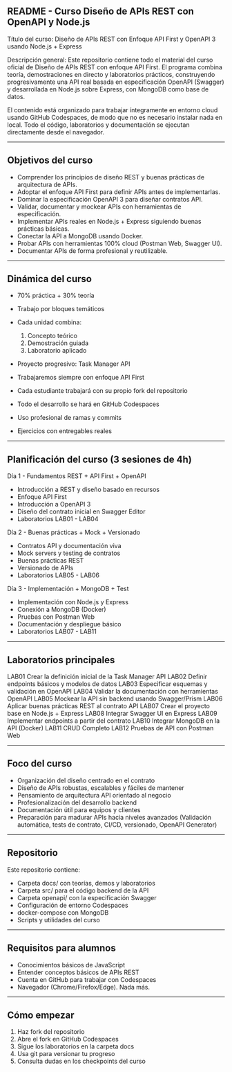 ## README - Curso Diseño de APIs REST con OpenAPI y Node.js

Título del curso:
Diseño de APIs REST con Enfoque API First y OpenAPI 3 usando Node.js + Express

Descripción general:
Este repositorio contiene todo el material del curso oficial de Diseño de APIs REST con enfoque API First. El programa combina teoría, demostraciones en directo y laboratorios prácticos, construyendo progresivamente una API real basada en especificación OpenAPI (Swagger) y desarrollada en Node.js sobre Express, con MongoDB como base de datos.

El contenido está organizado para trabajar íntegramente en entorno cloud usando GitHub Codespaces, de modo que no es necesario instalar nada en local. Todo el código, laboratorios y documentación se ejecutan directamente desde el navegador.

---

## Objetivos del curso

* Comprender los principios de diseño REST y buenas prácticas de arquitectura de APIs.
* Adoptar el enfoque API First para definir APIs antes de implementarlas.
* Dominar la especificación OpenAPI 3 para diseñar contratos API.
* Validar, documentar y mockear APIs con herramientas de especificación.
* Implementar APIs reales en Node.js + Express siguiendo buenas prácticas básicas.
* Conectar la API a MongoDB usando Docker.
* Probar APIs con herramientas 100% cloud (Postman Web, Swagger UI).
* Documentar APIs de forma profesional y reutilizable.

---

## Dinámica del curso

* 70% práctica + 30% teoría
* Trabajo por bloques temáticos
* Cada unidad combina:

  1. Concepto teórico
  2. Demostración guiada
  3. Laboratorio aplicado
* Proyecto progresivo: Task Manager API
* Trabajaremos siempre con enfoque API First
* Cada estudiante trabajará con su propio fork del repositorio
* Todo el desarrollo se hará en GitHub Codespaces
* Uso profesional de ramas y commits
* Ejercicios con entregables reales

---

## Planificación del curso (3 sesiones de 4h)

Día 1 - Fundamentos REST + API First + OpenAPI

* Introducción a REST y diseño basado en recursos
* Enfoque API First
* Introducción a OpenAPI 3
* Diseño del contrato inicial en Swagger Editor
* Laboratorios LAB01 - LAB04

Día 2 - Buenas prácticas + Mock + Versionado

* Contratos API y documentación viva
* Mock servers y testing de contratos
* Buenas prácticas REST
* Versionado de APIs
* Laboratorios LAB05 - LAB06

Día 3 - Implementación + MongoDB + Test

* Implementación con Node.js y Express
* Conexión a MongoDB (Docker)
* Pruebas con Postman Web
* Documentación y despliegue básico
* Laboratorios LAB07 - LAB11

---

## Laboratorios principales

LAB01  Crear la definición inicial de la Task Manager API
LAB02  Definir endpoints básicos y modelos de datos
LAB03  Especificar esquemas y validación en OpenAPI
LAB04  Validar la documentación con herramientas OpenAPI
LAB05  Mockear la API sin backend usando Swagger/Prism
LAB06  Aplicar buenas prácticas REST al contrato API
LAB07  Crear el proyecto base en Node.js + Express
LAB08  Integrar Swagger UI en Express
LAB09  Implementar endpoints a partir del contrato
LAB10  Integrar MongoDB en la API (Docker)
LAB11  CRUD Completo
LAB12  Pruebas de API con Postman Web

---

## Foco del curso

* Organización del diseño centrado en el contrato
* Diseño de APIs robustas, escalables y fáciles de mantener
* Pensamiento de arquitectura API orientado al negocio
* Profesionalización del desarrollo backend
* Documentación útil para equipos y clientes
* Preparación para madurar APIs hacia niveles avanzados
  (Validación automática, tests de contrato, CI/CD, versionado, OpenAPI Generator)

---

## Repositorio

Este repositorio contiene:

* Carpeta docs/ con teorías, demos y laboratorios
* Carpeta src/ para el código backend de la API
* Carpeta openapi/ con la especificación Swagger
* Configuración de entorno Codespaces
* docker-compose con MongoDB
* Scripts y utilidades del curso

---

## Requisitos para alumnos

* Conocimientos básicos de JavaScript
* Entender conceptos básicos de APIs REST
* Cuenta en GitHub para trabajar con Codespaces
* Navegador (Chrome/Firefox/Edge). Nada más.

---

## Cómo empezar

1. Haz fork del repositorio
2. Abre el fork en GitHub Codespaces
3. Sigue los laboratorios en la carpeta docs
4. Usa git para versionar tu progreso
5. Consulta dudas en los checkpoints del curso
